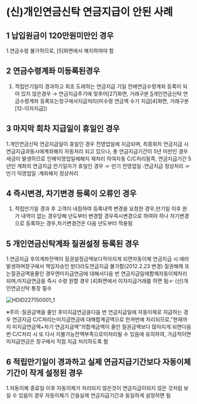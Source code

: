 # (신)개인연금신탁 연금지급이 안된 사례
## 1 납입원금이 120만원미만인 경우
1.연금수령 불가하므로, [5]화면에서 해지하여야 함
## 2 연금수령계좌 미등록된경우
1. 적립만기일이 경과하고 최초 도래하는 연금지급 기일 전에연금수령계좌 등록이 되어 있지 않은경우
→ 연금지급주기에 맞추어[27]화면, 거래구분 [5](신)개인연금신탁 연금수령계좌 등록또는창구에서지급처리(미수령 연금액 수기 지급[4]화면, 거래구분[12-이자지급])
## 3 마지막 회차 지급일이 휴일인 경우
1.개인연금신탁 연금지급일이 휴일인 경우 전영업일에 지급되며, 최종회차 연금지급 시 연금지급과동시에계좌해지 자동처리 되고 있으나, 총 연금지급기간이 5년 미만인 경우 세금이 발생하므로 인해익영업일에해지 재처리 하여자동 C/C처리됨즉, 연금지급기간 5년인 계좌의 연금지급 만기일자가 휴일인 경우
☞ 만기 전영업일 :연금지급 정상처리
☞ 만기 익영업일 :계좌해지 정상처리
## 4 즉시변경, 차기변경 등록이 오류인 경우
1. 적립만기일 경과 후 고객이 내점하여 등록내역 변경을 요청한 경우,만기일 이후
원가 내역이 없는 경우당해 년도부터 변경할 경우즉시변경으로 하여야 하나 차기변경으로 등록하는 경우,차기변경건은 다음 년도부터 적용됨
## 5 개인연금신탁계좌 질권설정 등록된 경우
1.연금지급
후의계좌잔액이 질권설정금액보다작아지게 되면자동이체 연금지급 시 에러발생하며창구에서 책임자승인 받더라도연금지급 불가함(2012.2.23 변경)
질권해제 또는질권금액을줄인 경우엔미지급연금에 대해서다음 번 연금지급일에함께자동이체처리되며,미지급연금을 즉시 수령 원할 경우 [4]화면에서 이자지급거래를 하면 됨☞ (신)개인연금신탁 통장 필수

![HDID227150001_1](HDID227150001_1.jpg)

※주의 :질권금액을 줄인 후미지급연금을다음 번 연금지급일에 자동이체로 지급하는 경우
연금지급 C/C처리는미지급연금에 대해합계금액으로 한꺼번에 처리되므로,"현재까지 미지급연금액+차기 연금지급액"의합계금액이 줄인 질권금액보다 많아지게 되면다음 번 C/C처리 시 또 다시 지불가능잔액부족으로미처리될 수 있음에 유의하여, 가급적이면미지급연금은 창구에서 직접 지급 처리하도록 함
## 6 적립만기일이 경과하고 실제 연금지급기간보다 자동이체기간이 작게 설정된 경우
1.자동이체 종료일 이후 자동이체가
처리되지 않은것이 연금지급이되지 않은 것처럼 보일 수 있음이 경우 자동이체기
간을실제 연금지급기간과 동일하게 설정하면 됨

